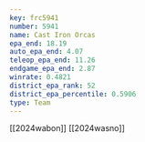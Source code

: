```yaml
---
key: frc5941
number: 5941
name: Cast Iron Orcas
epa_end: 18.19
auto_epa_end: 4.07
teleop_epa_end: 11.26
endgame_epa_end: 2.87
winrate: 0.4821
district_epa_rank: 52
district_epa_percentile: 0.5906
type: Team
---
```

[[2024wabon]]
[[2024wasno]]
